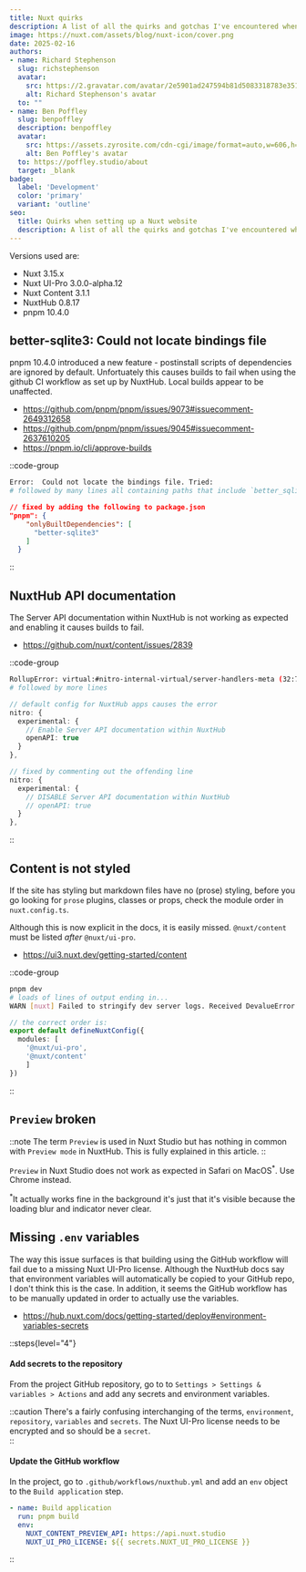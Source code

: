 ```yaml
---
title: Nuxt quirks
description: A list of all the quirks and gotchas I've encountered when setting up a Nuxt website using NuxtHub, Nuxt Studio/Content and Nuxt UI.
image: https://nuxt.com/assets/blog/nuxt-icon/cover.png
date: 2025-02-16
authors:
- name: Richard Stephenson
  slug: richstephenson
  avatar:
    src: https://2.gravatar.com/avatar/2e5901ad247594b81d5083318783e351314a7e6f5dbadc779c3c4c5734afbef7
    alt: Richard Stephenson's avatar
  to: ""
- name: Ben Poffley
  slug: benpoffley
  description: benpoffley
  avatar:
    src: https://assets.zyrosite.com/cdn-cgi/image/format=auto,w=606,h=769,fit=crop/dWxbrVXW2bF41OlW/ben-poffley-2-YKbrR1M4p2hD10gq.jpeg
    alt: Ben Poffley's avatar
  to: https://poffley.studio/about
  target: _blank
badge:
  label: 'Development'
  color: 'primary'
  variant: 'outline'
seo:
  title: Quirks when setting up a Nuxt website
  description: A list of all the quirks and gotchas I've encountered when setting up a Nuxt website using NuxtHub, Nuxt Studio/Content and Nuxt UI.
---
```


Versions used are:
- Nuxt 3.15.x
- Nuxt UI-Pro 3.0.0-alpha.12
- Nuxt Content 3.1.1
- NuxtHub 0.8.17
- pnpm 10.4.0

## better-sqlite3: Could not locate bindings file

pnpm 10.4.0 introduced a new feature - postinstall scripts of dependencies are ignored by default. Unfortuately this causes builds to fail when using the github CI workflow as set up by NuxtHub. Local builds appear to be unaffected.

- https://github.com/pnpm/pnpm/issues/9073#issuecomment-2649312658
- https://github.com/pnpm/pnpm/issues/9045#issuecomment-2637610205
- https://pnpm.io/cli/approve-builds

::code-group

```bash [pnpm]
Error:  Could not locate the bindings file. Tried: 
# followed by many lines all containing paths that include `better_sqlite3`
```

```json [package.json]
// fixed by adding the following to package.json
"pnpm": {
    "onlyBuiltDependencies": [
      "better-sqlite3"
    ]
  }
```
::

## NuxtHub API documentation

The Server API documentation within NuxtHub is not working as expected and enabling it causes builds to fail.

- https://github.com/nuxt/content/issues/2839

::code-group

```bash [pnpm]
RollupError: virtual:#nitro-internal-virtual/server-handlers-meta (32:7): Identifier "_vtEFC3Meta" has already been declared
# followed by more lines
```

```ts [nuxt.config.ts]
// default config for NuxtHub apps causes the error
nitro: {
  experimental: {
    // Enable Server API documentation within NuxtHub
    openAPI: true
  }
},
```

```ts [nuxt.config.ts]
// fixed by commenting out the offending line
nitro: {
  experimental: {
    // DISABLE Server API documentation within NuxtHub
    // openAPI: true
  }
},
```
::

## Content is not styled

If the site has styling but markdown files have no (prose) styling, before you go looking for `prose` plugins, classes or props, check the module order in `nuxt.config.ts`.

Although this is now explicit in the docs, it is easily missed. `@nuxt/content` must be listed _after_ `@nuxt/ui-pro`. 

- https://ui3.nuxt.dev/getting-started/content


::code-group
```bash [pnpm]
pnpm dev
# loads of lines of output ending in...
WARN [nuxt] Failed to stringify dev server logs. Received DevalueError: Cannot stringify a function.
```

```ts [nuxt.config.ts]
// the correct order is:
export default defineNuxtConfig({
  modules: [
    '@nuxt/ui-pro',
    '@nuxt/content'
    ]
})
```
::

## `Preview` broken

::note
The term `Preview` is used in Nuxt Studio but has nothing in common with `Preview mode` in NuxtHub. This is fully explained in this article.
::

`Preview` in Nuxt Studio does not work as expected in Safari on MacOS<sup>\*</sup>. Use Chrome instead.

<sup>\*</sup>It actually works fine in the background it's just that it's visible because the loading blur and indicator never clear. 

## Missing `.env` variables

The way this issue surfaces is that building using the GitHub workflow will fail due to a missing Nuxt UI-Pro license.
Although the NuxtHub docs say that environment variables will automatically be copied to your GitHub repo, I don't think this is the case. In addition, it seems the GitHub workflow has to be manually updated in order to actually use the variables.

- https://hub.nuxt.com/docs/getting-started/deploy#environment-variables-secrets

::steps{level="4"}
#### Add secrets to the repository

From the project GitHub repository, go to to `Settings > Settings & variables > Actions` and add any secrets and environment variables. 


::caution
There's a fairly confusing interchanging of the terms, `environment`, `repository`, `variables` and `secrets`. The Nuxt UI-Pro license needs to be encrypted and so should be a `secret`.  
::

#### Update the GitHub workflow

In the project, go to `.github/workflows/nuxthub.yml` and add an `env` object to the `Build application` step. 

```yaml
- name: Build application
  run: pnpm build
  env:
    NUXT_CONTENT_PREVIEW_API: https://api.nuxt.studio
    NUXT_UI_PRO_LICENSE: ${{ secrets.NUXT_UI_PRO_LICENSE }}
```
::